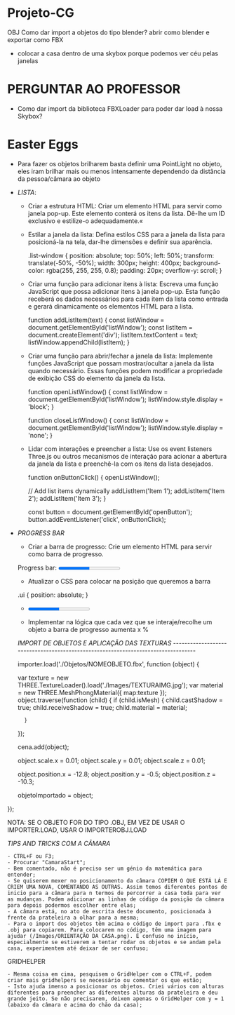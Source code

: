 # Projeto-CG

OBJ
Como dar import a objetos do tipo blender? abrir como blender e exportar como FBX

 -  colocar a casa dentro de uma skybox porque podemos ver céu pelas janelas

# PERGUNTAR AO PROFESSOR
- Como dar import da biblioteca FBXLoader para poder dar load à nossa Skybox?

 # Easter Eggs
 - Para fazer os objetos brilharem basta definir uma PointLight no objeto, eles iram brilhar mais ou menos intensamente dependendo da distância da pessoa/câmara ao objeto


- *LISTA*:
    - Criar a estrutura HTML: Criar um elemento HTML para servir como janela pop-up. Este elemento conterá os itens da lista. Dê-lhe um ID exclusivo e estilize-o adequadamente.«
        <div id="listWindow" class="list-window">
        <!-- List items will be dynamically added here -->
        </div>

    - Estilar a janela da lista: Defina estilos CSS para a janela da lista para posicioná-la na tela, dar-lhe dimensões e definir sua aparência.

        .list-window {
        position: absolute;
        top: 50%;
        left: 50%;
        transform: translate(-50%, -50%);
        width: 300px;
        height: 400px;
        background-color: rgba(255, 255, 255, 0.8);
        padding: 20px;
        overflow-y: scroll;
        }

    - Criar uma função para adicionar itens à lista: Escreva uma função JavaScript que possa adicionar itens à janela pop-up. Esta função receberá os dados necessários para cada item da lista como entrada e gerará dinamicamente os elementos HTML para a lista. 

        function addListItem(text) {
        const listWindow = document.getElementById('listWindow');
        const listItem = document.createElement('div');
        listItem.textContent = text;
        listWindow.appendChild(listItem);
        }

    - Criar uma função para abrir/fechar a janela da lista: Implemente funções JavaScript que possam mostrar/ocultar a janela da lista quando necessário. Essas funções podem modificar a propriedade de exibição CSS do elemento da janela da lista.

        function openListWindow() {
        const listWindow = document.getElementById('listWindow');
        listWindow.style.display = 'block';
        }

        function closeListWindow() {
        const listWindow = document.getElementById('listWindow');
        listWindow.style.display = 'none';
        }

    - Lidar com interações e preencher a lista: Use os event listeners Three.js ou outros mecanismos de interação para acionar a abertura da janela da lista e preenchê-la com os itens da lista desejados. 

        function onButtonClick() {
        openListWindow();
        
        // Add list items dynamically
        addListItem('Item 1');
        addListItem('Item 2');
        addListItem('Item 3');
        }

        const button = document.getElementById('openButton');
        button.addEventListener('click', onButtonClick);

- *PROGRESS BAR*

    - Criar a barra de progresso: Crie um elemento HTML para servir como barra de progresso.

    <label for="loading">Progress bar:</label>
    <progress id="loading" value="50" max="100">50%</progress>

    - Atualizar o CSS para colocar na posição que queremos a barra
    
    .ui {
    position: absolute;
    }

    - <progress class="ui" id="loading" value="50" max="100">50%</progress>

    - Implementar na lógica que cada vez que se interaje/recolhe um objeto a barra de progresso aumenta x %

    *IMPORT DE OBJETOS E APLICAÇÃO DAS TEXTURAS* ----------------------------------------------------------------------------------

    importer.load('./Objetos/NOMEOBJETO.fbx', function (object) {

    var texture = new THREE.TextureLoader().load('./Images/TEXTURAIMG.jpg');
    var material = new THREE.MeshPhongMaterial({ map:texture });
    object.traverse(function (child) 
    {
        if (child.isMesh) {
            child.castShadow = true;
            child.receiveShadow = true;
            child.material = material;

        }
    
    });
 
    cena.add(object);	

    object.scale.x = 0.01;
    object.scale.y = 0.01;
    object.scale.z = 0.01;
  
    object.position.x = -12.8;
    object.position.y = -0.5;
    object.position.z = -10.3;
    
    objetoImportado = object; 

});

NOTA: SE O OBJETO FOR DO TIPO .OBJ, EM VEZ DE USAR O IMPORTER.LOAD, USAR O IMPORTEROBJ.LOAD





*TIPS AND TRICKS COM A CÂMARA*

    - CTRL+F ou F3;
    - Procurar "CamaraStart";
    - Bem comentado, não é preciso ser um génio da matemática para entender;
    - Se quiserem mexer no posicionamento da câmara COPIEM O QUE ESTÁ LÁ E CRIEM UMA NOVA, COMENTANDO AS OUTRAS. Assim temos diferentes pontos de inicio para a câmara para n termos de percorrer a casa toda para ver as mudanças. Podem adicionar as linhas de código da posição da câmara para depois podermos escolher entre elas;
    - A câmara está, no ato de escrita deste documento, posicionada à frente da prateleira a olhar para a mesma;
    - Para o import dos objetos têm acima o código de import para .fbx e .obj para copiarem. Para colocarem no código, têm uma imagem para ajudar (/Images/ORIENTAÇÃO DA CASA.png). É confuso no início, especialmente se estiverem a tentar rodar os objetos e se andam pela casa, experimentem até deixar de ser confuso;

GRIDHELPER

    - Mesma coisa em cima, pesquisem o GridHelper com o CTRL+F, podem criar mais gridhelpers se necessário ou comentar os que estão;
    - Isto ajuda imenso a posicionar os objetos. Criei vários com alturas diferentes para preencher as diferentes alturas da prateleira e deu grande jeito. Se não precisarem, deixem apenas o GridHelper com y = 1 (abaixo da câmara e acima do chão da casa);
    
